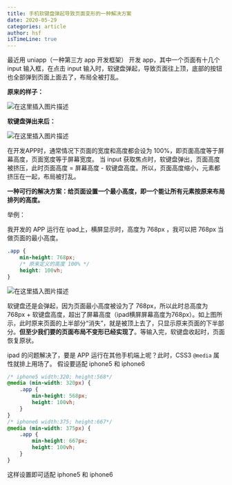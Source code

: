 ```yaml
---
title: 手机软键盘弹起导致页面变形的一种解决方案
date: 2020-05-29
categories: article
author: hsf
isTimeLine: true
---
```

最近用 uniapp（一种第三方 app 开发框架） 开发 app，其中一个页面有十几个 input 输入框，在点击 input 输入时，软键盘弹起，导致页面往上顶，底部的按钮也全部弹到页面上面去了，布局全被打乱。

**原来的样子：**

![在这里插入图片描述](https://github.com/woai3c/Front-end-articles/blob/master/imgs/keyboard1.png)

**软键盘弹出来后：**

![在这里插入图片描述](https://github.com/woai3c/Front-end-articles/blob/master/imgs/keyboard2.png)

在开发APP时，通常情况下页面的宽度和高度都会设为 100%，即页面高度等于屏幕高度，页面宽度等于屏幕宽度。
当 input 获取焦点时，软键盘弹出，页面高度被挤压，此时页面高度 = 屏幕高度 - 软键盘高度。所以，页面高度缩小，元素都挤压在一起，布局被打乱。

**一种可行的解决方案：给页面设置一个最小高度，即一个能让所有元素按原来布局排列的高度。**

举例：

我开发的 APP 运行在 ipad上，横屏显示时，高度为 768px ，我可以把 768px 当做页面的最小高度。

```css
.app {
	min-height: 768px;
	/* 原来定义的高度 100% */
	height: 100vh;
}
```

![在这里插入图片描述](https://github.com/woai3c/Front-end-articles/blob/master/imgs/keyboard3.png)

软键盘还是会弹起，因为页面最小高度被设为了 768px，所以此时总高度为 768px + 软键盘高度，超出了屏幕高度（ipad横屏屏幕高度为768px）。如上图所示，此时原来页面的上半部分“消失”，就是被顶上去了，只显示原来页面的下半部分。**但至少我们要的页面布局不变形已经实现了**。等输入完，软键盘收起时，页面恢复原状。

ipad 的问题解决了，要是 APP 运行在其他手机端上呢？此时，CSS3 `@media` 属性就排上用场了。
假设要适配 iphone5 和 iphone6

```css
/* iphone5 width:320; height:568*/
@media (min-width: 320px) {
	.app {
		min-height: 568px;
		height: 100vh;
	}
}
/* iphone6 width:375; height:667*/
@media (min-width: 375px) {
	.app {
		min-height: 667px;
		height: 100vh;
	}
}
```

这样设置即可适配 iphone5 和 iphone6
